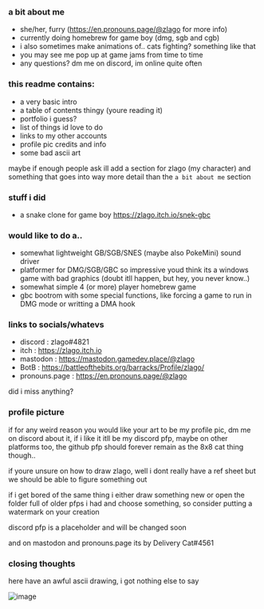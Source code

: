 ### a bit about me
- she/her, furry (https://en.pronouns.page/@zlago for more info)
- currently doing homebrew for game boy (dmg, sgb and cgb)
- i also sometimes make animations of.. cats fighting? something like that
- you may see me pop up at game jams from time to time
- any questions? dm me on discord, im online quite often

### this readme contains:
- a very basic intro
- a table of contents thingy (youre reading it)
- portfolio i guess?
- list of things id love to do
- links to my other accounts
- profile pic credits and info
- some bad ascii art

maybe if enough people ask ill add a section for zlago (my character) and
something that goes into way more detail than the `a bit about me` section

### stuff i did
- a snake clone for game boy https://zlago.itch.io/snek-gbc

### would like to do a..
- somewhat lightweight GB/SGB/SNES (maybe also PokeMini) sound driver
- platformer for DMG/SGB/GBC so impressive youd think its a windows game with bad graphics
(doubt itll happen, but hey, you never know..)
- somewhat simple 4 (or more) player homebrew game
- gbc bootrom with some special functions, like forcing a game to run in DMG mode or writting a DMA hook

### links to socials/whatevs
- discord : zlago#4821
- itch : https://zlago.itch.io
- mastodon : https://mastodon.gamedev.place/@zlago
- BotB : https://battleofthebits.org/barracks/Profile/zlago/
- pronouns.page : https://en.pronouns.page/@zlago

did i miss anything?

### profile picture
if for any weird reason you would like your art to be my profile pic, dm me
on discord about it, if i like it itll be my discord pfp, maybe on other
platforms too, the github pfp should forever remain as the 8x8 cat thing though..

if youre unsure on how to draw zlago, well i dont really
have a ref sheet but we should be able to figure something out

if i get bored of the same thing i either draw something new or open the
folder full of older pfps i had and choose something, so consider putting
a watermark on your creation

discord pfp is a placeholder and will be changed soon

and on mastodon and pronouns.page its by Delivery Cat#4561

### closing thoughts

here have an awful ascii drawing, i got nothing else to say

![image](https://user-images.githubusercontent.com/104219492/198306011-3e56fb63-a50c-4592-b147-64962f64d91b.png)

<!--
dont mind this i didnt bother removing it just in case id ever like to take a look at this _wonderful cheat sheet_
**zlago/zlago** is a ✨ _special_ ✨ repository because its `README.md` (this file) appears on your GitHub profile.

Here are some ideas to get you started:

- 🔭 I’m currently working on ...
- 🌱 I’m currently learning ...
- 👯 I’m looking to collaborate on ...
- 🤔 I’m looking for help with ...
- 💬 Ask me about ...
- 📫 How to reach me: ...
- 😄 Pronouns: ...
- ⚡ Fun fact: ...
-->
